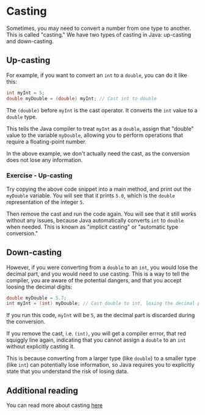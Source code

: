 # Casting

Sometimes, you may need to convert a number from one type to another. This is called "casting." We have two types of casting in Java: up-casting and down-casting.

## Up-casting

For example, if you want to convert an `int` to a `double`, you can do it like this:

```java
int myInt = 5;
double myDouble = (double) myInt; // Cast int to double
```

The `(double)` before `myInt` is the cast operator. It converts the `int` value to a `double` type.

This tells the Java compiler to treat `myInt` as a `double`, assign that "double" value to the variable `myDouble`, allowing you to perform operations that require a floating-point number.

In the above example, we don't actually need the cast, as the conversion does not lose any information. 


### Exercise - Up-casting

Try copying the above code snippet into a main method, and print out the `myDouble` variable. You will see that it prints `5.0`, which is the `double` representation of the integer `5`.

Then remove the cast and run the code again. You will see that it still works without any issues, because Java automatically converts `int` to `double` when needed.
This is known as "implicit casting" or "automatic type conversion."

## Down-casting

However, if you were converting from a `double` to an `int`, you would lose the decimal part, and you would need to use casting. This is a way to tell the compiler, you are aware of the potential dangers, and that you accept loosing the decimal digits:

```java
double myDouble = 5.7;
int myInt = (int) myDouble; // Cast double to int, losing the decimal part
```

If you run this code, `myInt` will be `5`, as the decimal part is discarded during the conversion.

If you remove the cast, i.e. `(int)`, you will get a compiler errror, that red squiggly line again, indicating that you cannot assign a `double` to an `int` without explicitly casting it.

This is because converting from a larger type (like `double`) to a smaller type (like `int`) can potentially lose information, so Java requires you to explicitly state that you understand the risk of losing data.

## Additional reading

You can read more about casting [here](https://www.w3schools.com/java/java_type_casting.asp)